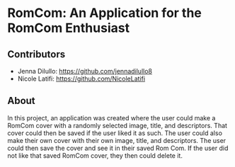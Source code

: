 
# RomCom: An Application for the RomCom Enthusiast


## Contributors

 - Jenna Dilullo: https://github.com/jennadilullo8
 - Nicole Latifi: https://github.com/NicoleLatifi

## About

In this project, an application was created where the user could make a RomCom cover with a randomly selected image, title, and descriptors. That cover could then be saved if the user liked it as such. The user could also make their own cover with their own image, title, and descriptors. The user could then save the cover and see it in their saved Rom Com. If the user did not like that saved RomCom cover, they then could delete it.
